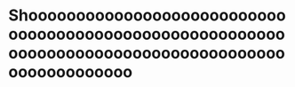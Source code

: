 # Shoooooooooooooooooooooooooooooooooooooooooooooooooooooooooooooooooooooooooooooooooooooooooooooooooo
